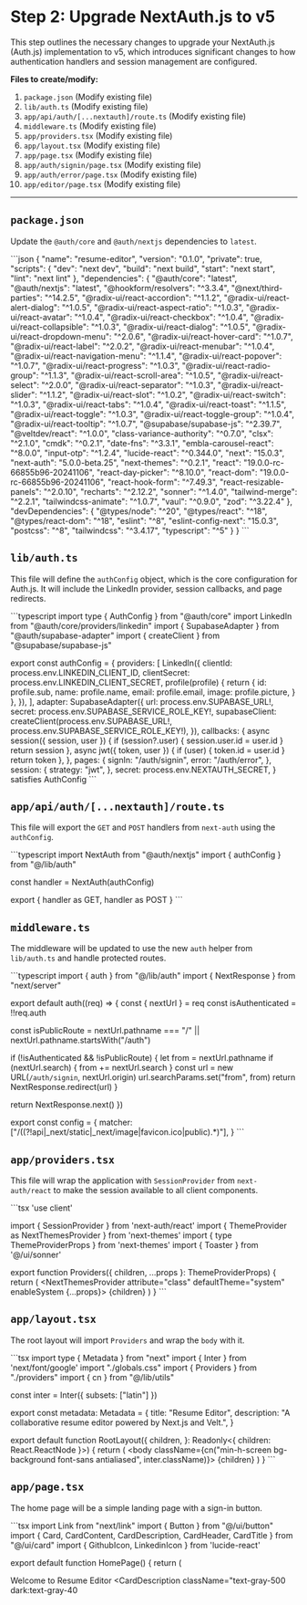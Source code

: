 # Step 2: Upgrade NextAuth.js to v5

This step outlines the necessary changes to upgrade your NextAuth.js (Auth.js) implementation to v5, which introduces significant changes to how authentication handlers and session management are configured.

**Files to create/modify:**

1.  `package.json` (Modify existing file)
2.  `lib/auth.ts` (Modify existing file)
3.  `app/api/auth/[...nextauth]/route.ts` (Modify existing file)
4.  `middleware.ts` (Modify existing file)
5.  `app/providers.tsx` (Modify existing file)
6.  `app/layout.tsx` (Modify existing file)
7.  `app/page.tsx` (Modify existing file)
8.  `app/auth/signin/page.tsx` (Modify existing file)
9.  `app/auth/error/page.tsx` (Modify existing file)
10. `app/editor/page.tsx` (Modify existing file)

---

## `package.json`

Update the `@auth/core` and `@auth/nextjs` dependencies to `latest`.

\`\`\`json
{
  "name": "resume-editor",
  "version": "0.1.0",
  "private": true,
  "scripts": {
    "dev": "next dev",
    "build": "next build",
    "start": "next start",
    "lint": "next lint"
  },
  "dependencies": {
    "@auth/core": "latest",
    "@auth/nextjs": "latest",
    "@hookform/resolvers": "^3.3.4",
    "@next/third-parties": "^14.2.5",
    "@radix-ui/react-accordion": "^1.1.2",
    "@radix-ui/react-alert-dialog": "^1.0.5",
    "@radix-ui/react-aspect-ratio": "^1.0.3",
    "@radix-ui/react-avatar": "^1.0.4",
    "@radix-ui/react-checkbox": "^1.0.4",
    "@radix-ui/react-collapsible": "^1.0.3",
    "@radix-ui/react-dialog": "^1.0.5",
    "@radix-ui/react-dropdown-menu": "^2.0.6",
    "@radix-ui/react-hover-card": "^1.0.7",
    "@radix-ui/react-label": "^2.0.2",
    "@radix-ui/react-menubar": "^1.0.4",
    "@radix-ui/react-navigation-menu": "^1.1.4",
    "@radix-ui/react-popover": "^1.0.7",
    "@radix-ui/react-progress": "^1.0.3",
    "@radix-ui/react-radio-group": "^1.1.3",
    "@radix-ui/react-scroll-area": "^1.0.5",
    "@radix-ui/react-select": "^2.0.0",
    "@radix-ui/react-separator": "^1.0.3",
    "@radix-ui/react-slider": "^1.1.2",
    "@radix-ui/react-slot": "^1.0.2",
    "@radix-ui/react-switch": "^1.0.3",
    "@radix-ui/react-tabs": "^1.0.4",
    "@radix-ui/react-toast": "^1.1.5",
    "@radix-ui/react-toggle": "^1.0.3",
    "@radix-ui/react-toggle-group": "^1.0.4",
    "@radix-ui/react-tooltip": "^1.0.7",
    "@supabase/supabase-js": "^2.39.7",
    "@veltdev/react": "^1.0.0",
    "class-variance-authority": "^0.7.0",
    "clsx": "^2.1.0",
    "cmdk": "^0.2.1",
    "date-fns": "^3.3.1",
    "embla-carousel-react": "^8.0.0",
    "input-otp": "^1.2.4",
    "lucide-react": "^0.344.0",
    "next": "15.0.3",
    "next-auth": "5.0.0-beta.25",
    "next-themes": "^0.2.1",
    "react": "19.0.0-rc-66855b96-20241106",
    "react-day-picker": "^8.10.0",
    "react-dom": "19.0.0-rc-66855b96-20241106",
    "react-hook-form": "^7.49.3",
    "react-resizable-panels": "^2.0.10",
    "recharts": "^2.12.2",
    "sonner": "^1.4.0",
    "tailwind-merge": "^2.2.1",
    "tailwindcss-animate": "^1.0.7",
    "vaul": "^0.9.0",
    "zod": "^3.22.4"
  },
  "devDependencies": {
    "@types/node": "^20",
    "@types/react": "^18",
    "@types/react-dom": "^18",
    "eslint": "^8",
    "eslint-config-next": "15.0.3",
    "postcss": "^8",
    "tailwindcss": "^3.4.17",
    "typescript": "^5"
  }
}
\`\`\`

## `lib/auth.ts`

This file will define the `authConfig` object, which is the core configuration for Auth.js. It will include the LinkedIn provider, session callbacks, and page redirects.

\`\`\`typescript
import type { AuthConfig } from "@auth/core"
import LinkedIn from "@auth/core/providers/linkedin"
import { SupabaseAdapter } from "@auth/supabase-adapter"
import { createClient } from "@supabase/supabase-js"

export const authConfig = {
  providers: [
    LinkedIn({
      clientId: process.env.LINKEDIN_CLIENT_ID,
      clientSecret: process.env.LINKEDIN_CLIENT_SECRET,
      profile(profile) {
        return {
          id: profile.sub,
          name: profile.name,
          email: profile.email,
          image: profile.picture,
        }
      },
    }),
  ],
  adapter: SupabaseAdapter({
    url: process.env.SUPABASE_URL!,
    secret: process.env.SUPABASE_SERVICE_ROLE_KEY!,
    supabaseClient: createClient(process.env.SUPABASE_URL!, process.env.SUPABASE_SERVICE_ROLE_KEY!),
  }),
  callbacks: {
    async session({ session, user }) {
      if (session?.user) {
        session.user.id = user.id
      }
      return session
    },
    async jwt({ token, user }) {
      if (user) {
        token.id = user.id
      }
      return token
    },
  },
  pages: {
    signIn: "/auth/signin",
    error: "/auth/error",
  },
  session: {
    strategy: "jwt",
  },
  secret: process.env.NEXTAUTH_SECRET,
} satisfies AuthConfig
\`\`\`

## `app/api/auth/[...nextauth]/route.ts`

This file will export the `GET` and `POST` handlers from `next-auth` using the `authConfig`.

\`\`\`typescript
import NextAuth from "@auth/nextjs"
import { authConfig } from "@/lib/auth"

const handler = NextAuth(authConfig)

export { handler as GET, handler as POST }
\`\`\`

## `middleware.ts`

The middleware will be updated to use the new `auth` helper from `lib/auth.ts` and handle protected routes.

\`\`\`typescript
import { auth } from "@/lib/auth"
import { NextResponse } from "next/server"

export default auth((req) => {
  const { nextUrl } = req
  const isAuthenticated = !!req.auth

  const isPublicRoute = nextUrl.pathname === "/" || nextUrl.pathname.startsWith("/auth")

  if (!isAuthenticated && !isPublicRoute) {
    let from = nextUrl.pathname
    if (nextUrl.search) {
      from += nextUrl.search
    }
    const url = new URL(`/auth/signin`, nextUrl.origin)
    url.searchParams.set("from", from)
    return NextResponse.redirect(url)
  }

  return NextResponse.next()
})

export const config = {
  matcher: ["/((?!api|_next/static|_next/image|favicon.ico|public).*)"],
}
\`\`\`

## `app/providers.tsx`

This file will wrap the application with `SessionProvider` from `next-auth/react` to make the session available to all client components.

\`\`\`tsx
'use client'

import { SessionProvider } from 'next-auth/react'
import { ThemeProvider as NextThemesProvider } from 'next-themes'
import { type ThemeProviderProps } from 'next-themes'
import { Toaster } from '@/ui/sonner'

export function Providers({ children, ...props }: ThemeProviderProps) {
  return (
    <SessionProvider>
      <NextThemesProvider attribute="class" defaultTheme="system" enableSystem {...props}>
        {children}
        <Toaster />
      </NextThemesProvider>
    </SessionProvider>
  )
}
\`\`\`

## `app/layout.tsx`

The root layout will import `Providers` and wrap the `body` with it.

\`\`\`tsx
import type { Metadata } from "next"
import { Inter } from 'next/font/google'
import "./globals.css"
import { Providers } from "./providers"
import { cn } from "@/lib/utils"

const inter = Inter({ subsets: ["latin"] })

export const metadata: Metadata = {
  title: "Resume Editor",
  description: "A collaborative resume editor powered by Next.js and Velt.",
}

export default function RootLayout({
  children,
}: Readonly<{
  children: React.ReactNode
}>) {
  return (
    <html lang="en" suppressHydrationWarning>
      <body className={cn("min-h-screen bg-background font-sans antialiased", inter.className)}>
        <Providers>
          {children}
        </Providers>
      </body>
    </html>
  )
}
\`\`\`

## `app/page.tsx`

The home page will be a simple landing page with a sign-in button.

\`\`\`tsx
import Link from "next/link"
import { Button } from "@/ui/button"
import { Card, CardContent, CardDescription, CardHeader, CardTitle } from "@/ui/card"
import { GithubIcon, LinkedinIcon } from 'lucide-react'

export default function HomePage() {
  return (
    <div className="flex min-h-[100dvh] flex-col items-center justify-center bg-gray-100 px-4 py-12 dark:bg-gray-950">
      <Card className="w-full max-w-md">
        <CardHeader className="text-center">
          <CardTitle className="text-3xl font-bold">Welcome to Resume Editor</CardTitle>
          <CardDescription className="text-gray-500 dark:text-gray-40
